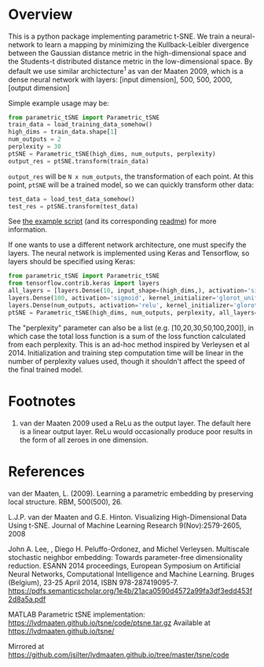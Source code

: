 # Overview
This is a python package implementing parametric t-SNE. We train a neural-network to learn a mapping by minimizing the Kullback-Leibler divergence between the Gaussian distance metric in the high-dimensional space and the Students-t distributed distance metric in the low-dimensional space. By default we use similar archictecture<sup>1</sup> as van der Maaten 2009, which is a dense neural network with layers:
[input dimension], 500, 500, 2000, [output dimension]

Simple example usage may be:

```python
from parametric_tSNE import Parametric_tSNE
train_data = load_training_data_somehow()
high_dims = train_data.shape[1]
num_outputs = 2
perplexity = 30
ptSNE = Parametric_tSNE(high_dims, num_outputs, perplexity)
output_res = ptSNE.transform(train_data)
```

`output_res` will be `N x num_outputs`, the transformation of each point.
At this point, `ptSNE` will be a trained model, so we can quickly transform other data:

```python
test_data = load_test_data_somehow()
test_res = ptSNE.transform(test_data)
```

See [the example script](./example/example_viz_parametric_tSNE.py) (and its corresponding [readme](./example/README.md)) for more information.

If one wants to use a different network architecture, one must specify the layers.
The neural network is implemented using Keras and Tensorflow, so layers should be specified using Keras:

```python
from parametric_tSNE import Parametric_tSNE
from tensorflow.contrib.keras import layers
all_layers = [layers.Dense(10, input_shape=(high_dims,), activation='sigmoid', kernel_initializer='glorot_uniform'),
layers.Dense(100, activation='sigmoid', kernel_initializer='glorot_uniform'),
layers.Dense(num_outputs, activation='relu', kernel_initializer='glorot_uniform')]
ptSNE = Parametric_tSNE(high_dims, num_outputs, perplexity, all_layers=all_layers)
```

The "perplexity" parameter can also be a list (e.g. [10,20,30,50,100,200]), in which case the total loss function is a sum of the loss function calculated from each perplexity. This is an ad-hoc method inspired by Verleysen et al 2014. Initialization and training step computation time will be linear in the number of perplexity values used, though it shouldn't affect the speed of the final trained model.

# Footnotes

1. van der Maaten 2009 used a ReLu as the output layer. The default here is a linear output layer. ReLu would occasionally produce poor results in the form of all zeroes in one dimension.

# References

van der Maaten, L. (2009). Learning a parametric embedding by preserving local structure. RBM, 500(500), 26.

L.J.P. van der Maaten and G.E. Hinton. Visualizing High-Dimensional Data Using t-SNE. Journal of Machine Learning Research 9(Nov):2579-2605, 2008

John A. Lee, , Diego H. Peluffo-Ordonez, and Michel Verleysen. Multiscale stochastic neighbor embedding: Towards parameter-free dimensionality reduction. ESANN 2014 proceedings, European Symposium on Artificial Neural Networks, Computational Intelligence and Machine Learning. Bruges (Belgium), 23-25 April 2014, ISBN 978-287419095-7. https://pdfs.semanticscholar.org/1e4b/21aca0590d4572a99fa3df3edd453f2d8a5a.pdf

MATLAB Parametric tSNE implementation: https://lvdmaaten.github.io/tsne/code/ptsne.tar.gz
Available at https://lvdmaaten.github.io/tsne/

Mirrored at https://github.com/jsilter/lvdmaaten.github.io/tree/master/tsne/code
